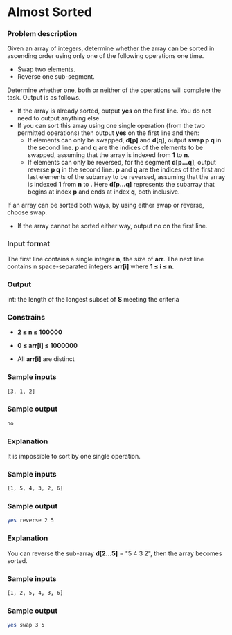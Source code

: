# Almost Sorted

### Problem description

Given an array of integers, determine whether the array can be sorted in ascending order using only one of the following operations one time.

-   Swap two elements.
-   Reverse one sub-segment.

Determine whether one, both or neither of the operations will complete the task. Output is as follows.

-   If the array is already sorted, output **yes** on the first line. You do not need to output anything else.
-   If you can sort this array using one single operation (from the two permitted operations) then output **yes** on the first line and then:
    -   If elements can only be swapped, **d[p]** and **d[q]**, output **swap p q** in the second line. **p** and **q** are the indices of the elements to be swapped, assuming that the array is indexed from **1** to **n**.
    -   If elements can only be reversed, for the segment **d[p...q]**, output reverse **p q** in the second line. **p** and **q** are the indices of the first and last elements of the subarray to be reversed, assuming that the array is indexed **1** from **n** to . Here **d[p...q]** represents the subarray that begins at index **p** and ends at index **q**, both inclusive.

If an array can be sorted both ways, by using either swap or reverse, choose swap.

-   If the array cannot be sorted either way, output no on the first line.

### Input format

The first line contains a single integer **n**, the size of **arr**. The next line contains n space-separated integers **arr[i]** where **1 ≤ i ≤ n**.

### Output

int: the length of the longest subset of **S** meeting the criteria

### Constrains

-   **2 ≤ n ≤ 100000**

-   **0 ≤ arr[i] ≤ 1000000**

-   All **arr[i]** are distinct

### Sample inputs

```bash
[3, 1, 2]
```

### Sample output

```bash
no
```

### Explanation

It is impossible to sort by one single operation.

### Sample inputs

```bash
[1, 5, 4, 3, 2, 6]
```

### Sample output

```bash
yes reverse 2 5
```

### Explanation

You can reverse the sub-array **d[2...5]** = "5 4 3 2", then the array becomes sorted.

### Sample inputs

```bash
[1, 2, 5, 4, 3, 6]
```

### Sample output

```bash
yes swap 3 5
```
